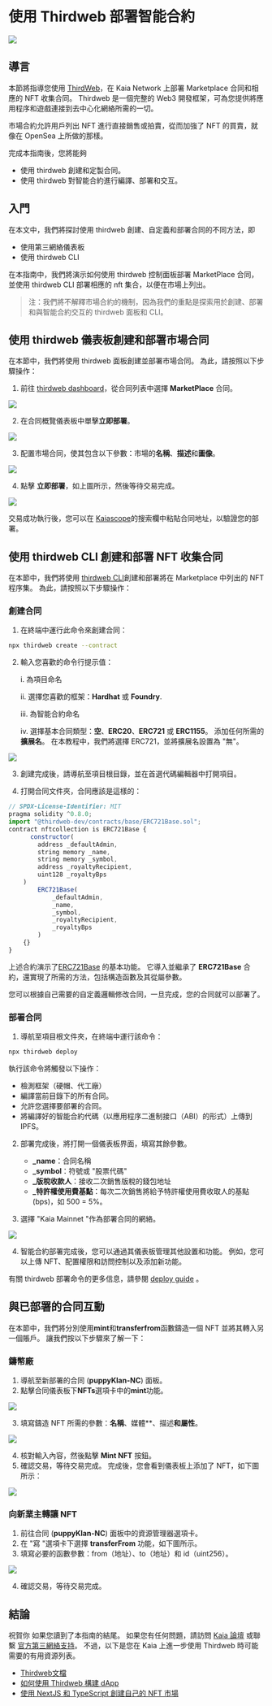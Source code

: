 # 使用 Thirdweb 部署智能合約

![](/img/banners/kaia-thirdweb.png)

## 導言<a id="introduction"></a>

本節將指導您使用 [ThirdWeb](https://portal.thirdweb.com/)，在 Kaia Network 上部署 Marketplace 合同和相應的 NFT 收集合同。 Thirdweb 是一個完整的 Web3 開發框架，可為您提供將應用程序和遊戲連接到去中心化網絡所需的一切。

市場合約允許用戶列出 NFT 進行直接銷售或拍賣，從而加強了 NFT 的買賣，就像在 OpenSea 上所做的那樣。

完成本指南後，您將能夠

- 使用 thirdweb 創建和定製合同。
- 使用 thirdweb 對智能合約進行編譯、部署和交互。

## 入門<a id="getting-started"></a>

在本文中，我們將探討使用 thirdweb 創建、自定義和部署合同的不同方法，即

- 使用第三網絡儀表板
- 使用 thirdweb CLI

在本指南中，我們將演示如何使用 thirdweb 控制面板部署 MarketPlace 合同，並使用 thirdweb CLI 部署相應的 nft 集合，以便在市場上列出。

> 注：我們將不解釋市場合約的機制，因為我們的重點是探索用於創建、部署和與智能合約交互的 thirdweb 面板和 CLI。

## 使用 thirdweb 儀表板創建和部署市場合同<a id="creating-and-deploying-thirdweb-dashboard"></a>

在本節中，我們將使用 thirdweb 面板創建並部署市場合同。 為此，請按照以下步驟操作：

1. 前往 [thirdweb dashboard](https://thirdweb.com/dashboard?ref=blog.thirdweb.com)，從合同列表中選擇 **MarketPlace** 合同。

![](/img/build/get-started/marketplace-explore.png)

2. 在合同概覽儀表板中單擊**立即部署**。

![](/img/build/get-started/marketplace-deploy.png)

3. 配置市場合同，使其包含以下參數：市場的**名稱**、**描述**和**圖像**。

![](/img/build/get-started/marketplace-contract-details.png)

4. 點擊 **立即部署**，如上圖所示，然後等待交易完成。

![](/img/build/get-started/marketplace-deployed.png)

交易成功執行後，您可以在 [Kaiascope](https://kaiascope.com/)的搜索欄中粘貼合同地址，以驗證您的部署。

## 使用 thirdweb CLI 創建和部署 NFT 收集合同<a id="creating-deploying-using-thirdweb-cli"></a>

在本節中，我們將使用 [thirdweb CLI](https://portal.thirdweb.com/cli?ref=blog.thirdweb.com)創建和部署將在 Marketplace 中列出的 NFT 程序集。 為此，請按照以下步驟操作：

### 創建合同<a id="creating-the-contract"></a>

1. 在終端中運行此命令來創建合同：

```bash
npx thirdweb create --contract
```

2. 輸入您喜歡的命令行提示值：

   i. 為項目命名

   ii. 選擇您喜歡的框架：**Hardhat** 或 **Foundry**.

   iii. 為智能合約命名

   iv. 選擇基本合同類型：**空**、**ERC20**、**ERC721** 或 **ERC1155**。 添加任何所需的**擴展名**。 在本教程中，我們將選擇 ERC721，並將擴展名設置為 "無"。

![](/img/build/get-started/thirdweb-cli-info.png)

3. 創建完成後，請導航至項目根目錄，並在首選代碼編輯器中打開項目。

4. 打開合同文件夾，合同應該是這樣的：

```js
// SPDX-License-Identifier: MIT
pragma solidity ^0.8.0;
import "@thirdweb-dev/contracts/base/ERC721Base.sol";
contract nftcollection is ERC721Base {
      constructor(
        address _defaultAdmin,
        string memory _name,
        string memory _symbol,
        address _royaltyRecipient,
        uint128 _royaltyBps
    )
        ERC721Base(
            _defaultAdmin,
            _name,
            _symbol,
            _royaltyRecipient,
            _royaltyBps
        )
    {}
}
```

上述合約演示了[ERC721Base](https://github.com/thirdweb-dev/contracts/blob/main/contracts/base/ERC721Base.sol) 的基本功能。 它導入並繼承了 **ERC721Base** 合約，還實現了所需的方法，包括構造函數及其從屬參數。

您可以根據自己需要的自定義邏輯修改合同，一旦完成，您的合同就可以部署了。

### 部署合同<a id="deploying-the-contracts"></a>

1. 導航至項目根文件夾，在終端中運行該命令：

```bash
npx thirdweb deploy
```

執行該命令將觸發以下操作：

- 檢測框架（硬帽、代工廠）
- 編譯當前目錄下的所有合同。
- 允許您選擇要部署的合同。
- 將編譯好的智能合約代碼（以應用程序二進制接口（ABI）的形式）上傳到 IPFS。

2. 部署完成後，將打開一個儀表板界面，填寫其餘參數。
   - **_name**：合同名稱
   - **_symbol**：符號或 "股票代碼"
   - **_版稅收款人**：接收二次銷售版稅的錢包地址
   - **_特許權使用費基點**：每次二次銷售將給予特許權使用費收取人的基點 (bps)，如 500 = 5%。

3. 選擇 "Kaia Mainnet "作為部署合同的網絡。

![](/img/build/get-started/nft-collection-deploy.png)

4. 智能合約部署完成後，您可以通過其儀表板管理其他設置和功能。 例如，您可以上傳 NFT、配置權限和訪問控制以及添加新功能。

有關 thirdweb 部署命令的更多信息，請參閱 [deploy guide](https://portal.thirdweb.com/deploy/getting-started) 。

## 與已部署的合同互動<a id="interacting-with-deployed-contracts"></a>

在本節中，我們將分別使用**mint**和**transferfrom**函數鑄造一個 NFT 並將其轉入另一個賬戶。 讓我們按以下步驟來了解一下：

### 鑄幣廠<a id="minting-nft"></a>

1. 導航至新部署的合同 (**puppyKlan-NC**) 面板。
2. 點擊合同儀表板下**NFTs**選項卡中的**mint**功能。

![](/img/build/get-started/puppy-mint-btn.png)

3. 填寫鑄造 NFT 所需的參數：**名稱**、媒體\*\*、描述**和屬性**。

![](/img/build/get-started/puppy-mint-details.png)

4. 核對輸入內容，然後點擊 **Mint NFT** 按鈕。
5. 確認交易，等待交易完成。 完成後，您會看到儀表板上添加了 NFT，如下圖所示：

![](/img/build/get-started/puppy-minted.png)

### 向新業主轉讓 NFT<a id="transferring-nft-to-new-owner"></a>

1. 前往合同 (**puppyKlan-NC**) 面板中的資源管理器選項卡。
2. 在 "寫 "選項卡下選擇 **transferFrom** 功能，如下圖所示。
3. 填寫必要的函數參數：from（地址）、to（地址）和 id（uint256）。

![](/img/build/get-started/puppy-transferfrom.png)

4. 確認交易，等待交易完成。

## 結論<a id="conclusion"></a>

祝賀你 如果您讀到了本指南的結尾。 如果您有任何問題，請訪問 [Kaia 論壇](https://devforum.kaia.io/) 或聯繫 [官方第三網絡支持](https://support.thirdweb.com/)。 不過，以下是您在 Kaia 上進一步使用 Thirdweb 時可能需要的有用資源列表。

- [Thirdweb文檔](https://portal.thirdweb.com/)
- [如何使用 Thirdweb 構建 dApp](https://blog.thirdweb.com/guides/how-to-build-a-dapp/)
- [使用 NextJS 和 TypeScript 創建自己的 NFT 市場](https://blog.thirdweb.com/guides/nft-marketplace-with-typescript-next/)
